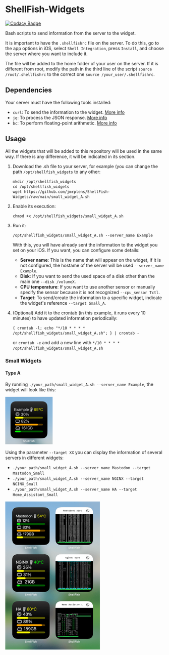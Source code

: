 # ShellFish-Widgets

[![Codacy Badge](https://api.codacy.com/project/badge/Grade/f06416f582524c7591bf436f7f7b9846)](https://app.codacy.com/gh/jmrplens/ShellFish-Widgets?utm_source=github.com&utm_medium=referral&utm_content=jmrplens/ShellFish-Widgets&utm_campaign=Badge_Grade)

Bash scripts to send information from the server to the widget.

It is important to have the `.shellfishrc` file on the server. To do this, go to the app options in iOS, select `Shell Integration`, press `Install`, and choose the server where you want to include it.

The file will be added to the home folder of your user on the server. If it is different from root, modify the path in the third line of the script `source /root/.shellfishrc` to the correct one `source /your_user/.shellfishrc`.

## Dependencies

Your server must have the following tools installed:

- `curl`: To send the information to the widget. [More info](https://curl.se/)
- `jq`: To process the JSON response. [More info](https://stedolan.github.io/jq/)
- `bc`: To perform floating-point arithmetic. [More info](https://www.gnu.org/software/bc/)

## Usage

All the widgets that will be added to this repository will be used in the same way. If there is any difference, it will be indicated in its section.

1. Download the .sh file to your server, for example (you can change the path `/opt/shellfish_widgets` to any other:

   ```shell
   mkdir /opt/shellfish_widgets
   cd /opt/shellfish_widgets
   wget https://github.com/jmrplens/ShellFish-Widgets/raw/main/small_widget_A.sh
   ```

2. Enable its execution:

   ```shell
   chmod +x /opt/shellfish_widgets/small_widget_A.sh
   ```

3. Run it:

   ```shell
   /opt/shellfish_widgets/small_widget_A.sh --server_name Example
   ```

   With this, you will have already sent the information to the widget you set on your iOS. If you want, you can configure some details:
   - **Server name**: This is the name that will appear on the widget, if it is not configured, the hostame of the server will be used `--server_name Example`.
   - **Disk**: If you want to send the used space of a disk other than the main one `--disk /volumeX`.
   - **CPU temperature**: If you want to use another sensor or manually specify the sensor because it is not recognized `--cpu_sensor Tctl`.
   - **Target**: To send/create the information to a specific widget, indicate the widget's reference `--target Small_A`.

4. (Optional) Add it to the crontab (in this example, it runs every 10 minutes) to have updated information periodically:

   ```shell
   { crontab -l; echo "*/10 * * * * /opt/shellfish_widgets/small_widget_A.sh"; } | crontab -
   ```

   or `crontab -e` and add a new line with `*/10 * * * * /opt/shellfish_widgets/small_widget_A.sh`

### Small Widgets

#### Type A

By running `./your_path/small_widget_A.sh --server_name Example`, the widget will look like this:

<img alt="Small Widget A Example" src=".github/small_widget_A.png" width="150">

Using the parameter `--target XX` you can display the information of several servers in different widgets:

- `./your_path/small_widget_A.sh --server_name Mastodon --target Mastodon_Small`
- `./your_path/small_widget_A.sh --server_name NGINX --target NGINX_Small`
- `./your_path/small_widget_A.sh --server_name HA --target Home_Assistant_Small`

<img alt="Small Widget A Multi-Example" src=".github/small_widget_a_full.png" width="300">

